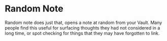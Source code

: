 # Random Note

Random note does just that, opens a note at random from your Vault. Many people find this useful for surfacing thoughts they had not considered in a long time, or spot checking for things that they may have forgotten to link. 